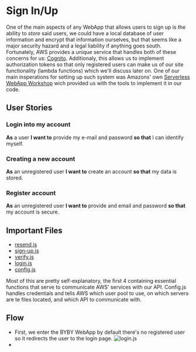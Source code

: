 # Sign In/Up
One of the main aspects of any WebApp that allows users to sign up is the ability to *store* said users, we could have a local database of user information and encrypt that information ourselves, but that seems like a major security hazard and a legal liability if anything goes south. Fortunately, AWS provides a unique service that handles both of these concerns for us: [Cognito](https://aws.amazon.com/cognito/ "Cognito"). Additionaly, this allows us to implement authorization tokens so that only registered users can make us of our site functionality (lambda functions) which we'll discuss later on. One of our main insperations for setting up such system was Amazons' own [Serverless WebApp Workshop](https://aws.amazon.com/getting-started/projects/build-serverless-web-app-lambda-apigateway-s3-dynamodb-cognito/ "AWS' workshop") wich provided us with the tools to implement it in our code. 

## User Stories 
### Login into my account  
**As** a user **I want to** provide my e-mail and password **so that** I can identify myself.
### Creating a new account
**As** an unregistered user **I want to** create an account **so that** my data is stored.
### Register account 
**As** an unregistered user **I want to** provide and email and password **so that** my account is secure.
## Important Files 
* [resend.js](https://github.com/KillerFarmer/BYBY/tree/documentation/js/resend.js "resend.js")
* [sign-up.js](https://github.com/KillerFarmer/BYBY/tree/documentation/js/sign-up.js "sign-up.js")
* [verify.js](https://github.com/KillerFarmer/BYBY/tree/documentation/js/verify.js "verify.js")
* [login.js](https://github.com/KillerFarmer/BYBY/tree/documentation/js/login.js "login.js")
* [config.js](https://github.com/KillerFarmer/BYBY/tree/documentation/js/config.js "config.js")

Most of this are pretty self-explanatory, the first 4 containing essential functions that serve to communicate AWS' services with our API. Config.js handles credentials and tells AWS which user pool to use, on which servers are te files located, and which API to communicate with. 
## Flow
* First, we enter the BYBY WebApp by default there's no registered user so it redirects the user to the login page. 
  ![login.js](https://raw.githubusercontent.com/BYBY/tree/documentation/documentation/img/signin.png "login.js")
* 